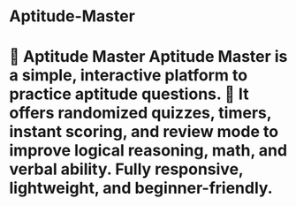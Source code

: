 # Aptitude-Master
# 🧠 Aptitude Master  Aptitude Master is a simple, interactive platform to practice aptitude questions. 🎯   It offers randomized quizzes, timers, instant scoring, and review mode to improve logical reasoning, math, and verbal ability.   Fully responsive, lightweight, and beginner-friendly.
